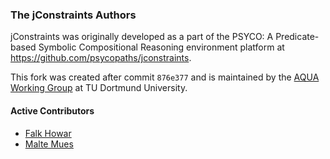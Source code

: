 ### The jConstraints Authors

jConstraints was originally developed as a part of the PSYCO: A Predicate-based Symbolic Compositional Reasoning
environment platform at https://github.com/psycopaths/jconstraints.

This fork was created after commit `876e377` and is maintained by the [AQUA Working Group](http://aqua.engineering/) at
TU Dortmund University.

#### Active Contributors

* [Falk Howar](mailto:falk.howar@tu-dortmund.de)
* [Malte Mues](mailto:mail.mues@gmail.com)